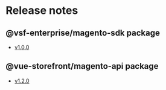 # Release notes

## @vsf-enterprise/magento-sdk package

- [v1.0.0](./sdk/release-notes-v1.0.0.md)

## @vue-storefront/magento-api package

- [v1.2.0](./api/release-notes-v1.2.0.md)


